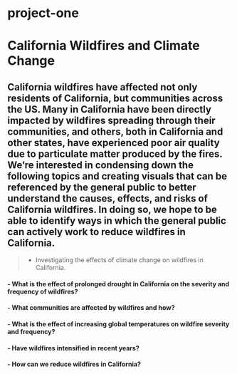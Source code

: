 # **project-one**

# California Wildfires and Climate Change
## California wildfires have affected not only residents of California, but communities across the US. Many in California have been directly impacted by wildfires spreading through their communities, and others, both in California and other states, have experienced poor air quality due to particulate matter produced by the fires. We’re interested in condensing down the following topics and creating visuals that can be referenced by the general public to better understand the causes, effects, and risks of California wildfires. In doing so, we hope to be able to identify ways in which the general public can actively work to reduce wildfires in California.  

> - Investigating the effects of climate change on wildfires in California. 
#### - What is the effect of prolonged drought in California on the severity and frequency of wildfires?  
#### - What communities are affected by wildfires and how?  
#### - What is the effect of increasing global temperatures on wildfire severity and frequency?    
#### - Have wildfires intensified in recent years?  
#### - How can we reduce wildfires in California?  
